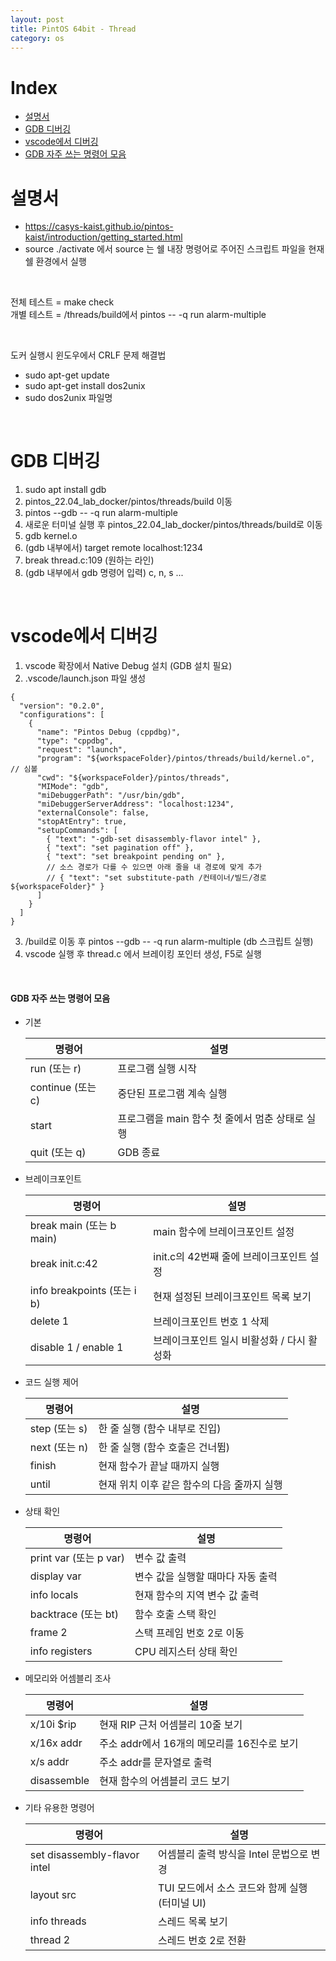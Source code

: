 ```yaml
---
layout: post
title: PintOS 64bit - Thread
category: os
---
```


# Index
- [설명서](#설명서)
- [GDB 디버깅](#gdb-디버깅)
- [vscode에서 디버깅](#vscode에서-디버깅)
- [GDB 자주 쓰는 명령어 모음](#gdb-자주-쓰는-명령어-모음)

# 설명서
- https://casys-kaist.github.io/pintos-kaist/introduction/getting_started.html
- source ./activate 에서 source 는 쉘 내장 명령어로 주어진 스크립트 파일을 현재 쉘 환경에서 실행

&nbsp;

전체 테스트 = make check  
개별 테스트 = /threads/build에서 pintos -- -q run alarm-multiple

&nbsp;

도커 실행시 윈도우에서 CRLF 문제 해결법
- sudo apt-get update
- sudo apt-get install dos2unix
- sudo dos2unix 파일명

&nbsp;

# GDB 디버깅

1. sudo apt install gdb
2. pintos_22.04_lab_docker/pintos/threads/build 이동
3. pintos \-\-gdb \-\- \-q run alarm-multiple
4. 새로운 터미널 실행 후 pintos_22.04_lab_docker/pintos/threads/build로 이동
5. gdb kernel.o
6. (gdb 내부에서) target remote localhost:1234
7. break thread.c:109 (원하는 라인)
8. (gdb 내부에서 gdb 명령어 입력) c, n, s ...

&nbsp;

# vscode에서 디버깅

1. vscode 확장에서 Native Debug 설치 (GDB 설치 필요)
2. .vscode/launch.json 파일 생성
```
{
  "version": "0.2.0",
  "configurations": [
    {
      "name": "Pintos Debug (cppdbg)",
      "type": "cppdbg",
      "request": "launch",
      "program": "${workspaceFolder}/pintos/threads/build/kernel.o",   // 심볼
      "cwd": "${workspaceFolder}/pintos/threads",
      "MIMode": "gdb",
      "miDebuggerPath": "/usr/bin/gdb",
      "miDebuggerServerAddress": "localhost:1234",
      "externalConsole": false,
      "stopAtEntry": true,
      "setupCommands": [
        { "text": "-gdb-set disassembly-flavor intel" },
        { "text": "set pagination off" },
        { "text": "set breakpoint pending on" },
        // 소스 경로가 다를 수 있으면 아래 줄을 내 경로에 맞게 추가
        // { "text": "set substitute-path /컨테이너/빌드/경로 ${workspaceFolder}" }
      ]
    }
  ]
}
```
3. /build로 이동 후 pintos \-\-gdb \-\- \-q run alarm-multiple (db 스크립트 실행)
4. vscode 실행 후 thread.c 에서 브레이킹 포인터 생성, F5로 실행

&nbsp;

#### GDB 자주 쓰는 명령어 모음

- 기본

   | 명령어 | 설명 |
   |--------|------|
   | run (또는 r) | 프로그램 실행 시작 |
   | continue (또는 c) | 중단된 프로그램 계속 실행 |
   | start | 프로그램을 main 함수 첫 줄에서 멈춘 상태로 실행 |
   | quit (또는 q) | GDB 종료 |

- 브레이크포인트

   | 명령어 | 설명 |
   |--------|------|
   | break main (또는 b main) | main 함수에 브레이크포인트 설정 |
   | break init.c:42 | init.c의 42번째 줄에 브레이크포인트 설정 |
   | info breakpoints (또는 i b) | 현재 설정된 브레이크포인트 목록 보기 |
   | delete 1 | 브레이크포인트 번호 1 삭제 |
   | disable 1 / enable 1 | 브레이크포인트 일시 비활성화 / 다시 활성화 |

- 코드 실행 제어

   | 명령어 | 설명 |
   |--------|------|
   | step (또는 s) | 한 줄 실행 (함수 내부로 진입) |
   | next (또는 n) | 한 줄 실행 (함수 호출은 건너뜀) |
   | finish | 현재 함수가 끝날 때까지 실행 |
   | until | 현재 위치 이후 같은 함수의 다음 줄까지 실행 |

- 상태 확인

   | 명령어 | 설명 |
   |--------|------|
   | print var (또는 p var) | 변수 값 출력 |
   | display var | 변수 값을 실행할 때마다 자동 출력 |
   | info locals | 현재 함수의 지역 변수 값 출력 |
   | backtrace (또는 bt) | 함수 호출 스택 확인 |
   | frame 2 | 스택 프레임 번호 2로 이동 |
   | info registers | CPU 레지스터 상태 확인 |

- 메모리와 어셈블리 조사

   | 명령어 | 설명 |
   |--------|------|
   | x/10i $rip | 현재 RIP 근처 어셈블리 10줄 보기 |
   | x/16x addr | 주소 addr에서 16개의 메모리를 16진수로 보기 |
   | x/s addr | 주소 addr를 문자열로 출력 |
   | disassemble | 현재 함수의 어셈블리 코드 보기 |

- 기타 유용한 명령어

   | 명령어 | 설명 |
   |--------|------|
   | set disassembly-flavor intel | 어셈블리 출력 방식을 Intel 문법으로 변경 |
   | layout src | TUI 모드에서 소스 코드와 함께 실행 (터미널 UI) |
   | info threads | 스레드 목록 보기 |
   | thread 2 | 스레드 번호 2로 전환 |


